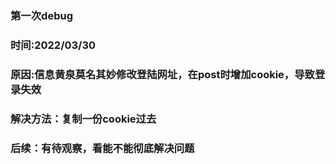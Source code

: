 ### 第一次debug
### 时间:2022/03/30
### 原因:信息黄泉莫名其妙修改登陆网址，在post时增加cookie，导致登录失效
### 解决方法：复制一份cookie过去
### 后续：有待观察，看能不能彻底解决问题

